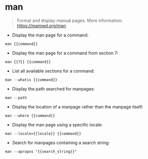 # man

> Format and display manual pages.
> More information: <https://manned.org/man>

- Display the man page for a command:

`man {{command}}`

- Display the man page for a command from section 7:

`man {{7}} {{command}}`

- List all available sections for a command:

`man --whatis {{command}}`

- Display the path searched for manpages:

`man --path`

- Display the location of a manpage rather than the manpage itself:

`man --where {{command}}`

- Display the man page using a specific locale:

`man --locale={{locale}} {{command}}`

- Search for manpages containing a search string:

`man --apropos "{{search_string}}"`
